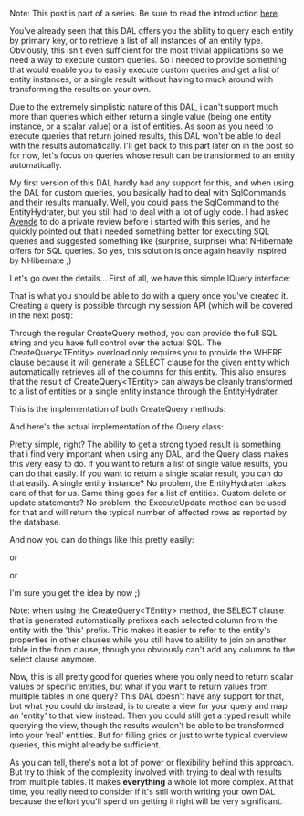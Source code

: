 Note: This post is part of a series.  Be sure to read the introduction <a href="/blog/2009/08/build-your-own-data-access-layer-series/">here</a>.

You've already seen that this DAL offers you the ability to query each entity by primary key, or to retrieve a list of all instances of an entity type.  Obviously, this isn't even sufficient for the most trivial applications so we need a way to execute custom queries.  So i needed to provide something that would enable you to easily execute custom queries and get a list of entity instances, or a single result without having to muck around with transforming the results on your own.  

Due to the extremely simplistic nature of this DAL, i can't support much more than queries which either return a single value (being one entity instance, or a scalar value) or a list of entities.  As soon as you need to execute queries that return joined results, this DAL won't be able to deal with the results automatically.  I'll get back to this part later on in the post so for now, let's focus on queries whose result can be transformed to an entity automatically.

My first version of this DAL hardly had any support for this, and when using the DAL for custom queries, you basically had to deal with SqlCommands and their results manually.  Well, you could pass the SqlCommand to the EntityHydrater, but you still had to deal with a lot of ugly code.  I had asked <a href="http://ayende.com/blog/">Ayende</a> to do a private review before i started with this series, and he quickly pointed out that i needed something better for executing SQL queries and suggested something like (surprise, surprise) what NHibernate offers for SQL queries.  So yes, this solution is once again heavily inspired by NHibernate ;)

Let's go over the details... First of all, we have this simple IQuery interface:

<script src="https://gist.github.com/3685082.js?file=s1.cs"></script>

That is what you should be able to do with a query once you've created it.  Creating a query is possible through my session API (which will be covered in the next post):

<script src="https://gist.github.com/3685082.js?file=s2.cs"></script>

Through the regular CreateQuery method, you can provide the full SQL string and you have full control over the actual SQL.  The CreateQuery&lt;TEntity&gt; overload only requires you to provide the WHERE clause because it will generate a SELECT clause for the given entity which automatically retrieves all of the columns for this entity.  This also ensures that the result of CreateQuery&lt;TEntity&gt; can always be cleanly transformed to a list of entities or a single entity instance through the EntityHydrater.

This is the implementation of both CreateQuery methods:

<script src="https://gist.github.com/3685082.js?file=s3.cs"></script>

And here's the actual implementation of the Query class:

<script src="https://gist.github.com/3685082.js?file=s4.cs"></script>

Pretty simple, right? The ability to get a strong typed result is something that i find very important when using any DAL, and the Query class makes this very easy to do.  If you want to return a list of single value results, you can do that easily.  If you want to return a single scalar result, you can do that easily.  A single entity instance? No problem, the EntityHydrater takes care of that for us.  Same thing goes for a list of entities.  Custom delete or update statements? No problem, the ExecuteUpdate method can be used for that and will return the typical number of affected rows as reported by the database.

And now you can do things like this pretty easily:

<script src="https://gist.github.com/3685082.js?file=s5.cs"></script>

or

<script src="https://gist.github.com/3685082.js?file=s6.cs"></script>

or

<script src="https://gist.github.com/3685082.js?file=s7.cs"></script>

I'm sure you get the idea by now ;)

Note: when using the CreateQuery&lt;TEntity&gt; method, the SELECT clause that is generated automatically prefixes each selected column from the entity with the 'this' prefix.  This makes it easier to refer to the entity's properties in other clauses while you still have to ability to join on another table in the from clause, though you obviously can't add any columns to the select clause anymore. 

Now, this is all pretty good for queries where you only need to return scalar values or specific entities, but what if you want to return values from multiple tables in one query? This DAL doesn't have any support for that, but what you could do instead, is to create a view for your query and map an 'entity' to that view instead.  Then you could still get a typed result while querying the view, though the results wouldn't be able to be transformed into your 'real' entities.  But for filling grids or just to write typical overview queries, this might already be sufficient. 

As you can tell, there's not a lot of power or flexibility behind this approach.  But try to think of the complexity involved with trying to deal with results from multiple tables.  It makes <strong>everything</strong> a whole lot more complex.  At that time, you really need to consider if it's still worth writing your own DAL because the effort you'll spend on getting it right will be very significant.  